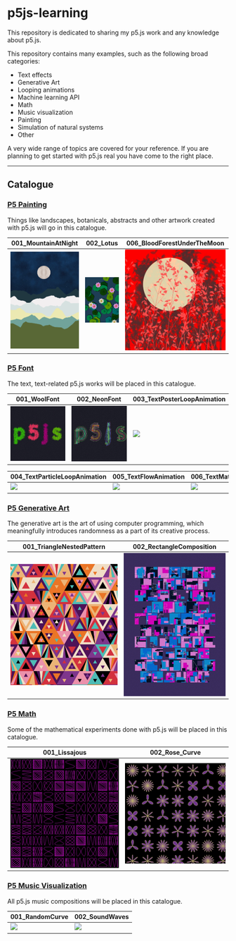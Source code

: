 # p5js-learning

This repository is dedicated to sharing my p5.js work and any knowledge about p5.js.

This repository contains many examples, such as the following broad categories:

- Text effects
- Generative Art
- Looping animations
- Machine learning API
- Math
- Music visualization
- Painting
- Simulation of natural systems
- Other

A very wide range of topics are covered for your reference. If you are planning to get started with p5.js real you have come to the right place.

---

## Catalogue

### [P5 Painting](./P5_Painting/README.md)

Things like landscapes, botanicals, abstracts and other artwork created with p5.js will go in this catalogue.

| 001_MountainAtNight                                | 002_Lotus                                | 006_BloodForestUnderTheMoon                                |
| -------------------------------------------------- | ---------------------------------------- | ---------------------------------------------------------- |
| ![](./P5_Painting/001_MountainAtNight/preview.png) | ![](./P5_Painting/002_Lotus/preview.png) | ![](./P5_Painting/006_BloodForestUnderTheMoon/preview.png) |

### [P5 Font](./P5_Font/README.md)

The text, text-related p5.js works will be placed in this catalogue.

| 001_WoolFont                            | 002_NeonFont                            | 003_TextPosterLoopAnimation                            |
| --------------------------------------- | --------------------------------------- | ------------------------------------------------------ |
| ![](./P5_Font/001_WoolFont/preview.png) | ![](./P5_Font/002_NeonFont/preview.png) | ![](./P5_Font/003_TextPosterLoopAnimation/preview.gif) |

| 004_TextParticleLoopAnimation                            | 005_TextFlowAnimation                            | 006_TextMatrixAnimation                            |
| -------------------------------------------------------- | ------------------------------------------------ | -------------------------------------------------- |
| ![](./P5_Font/004_TextParticleLoopAnimation/preview.gif) | ![](./P5_Font/005_TextFlowAnimation/preview.gif) | ![](./P5_Font/006_TextMatrixAnimation/preview.gif) |

### [P5 Generative Art](./P5_Generative_Art/README.md)

The generative art is the art of using computer programming, which meaningfully introduces randomness as a part of its creative process.

| 001_TriangleNestedPattern                                      | 002_RectangleComposition                                      |
| -------------------------------------------------------------- | ------------------------------------------------------------- |
| ![](./P5_Generative_Art/001_TriangleNestedPattern/preview.png) | ![](./P5_Generative_Art/002_RectangleComposition/preview.png) |

### [P5 Math](./P5_Math/README.md)

Some of the mathematical experiments done with p5.js will be placed in this catalogue.

| 001_Lissajous                            | 002_Rose_Curve                            |
| ---------------------------------------- | ----------------------------------------- |
| ![](./P5_Math/001_Lissajous/preview.png) | ![](./P5_Math/002_Rose_Curve/preview.png) |

### [P5 Music Visualization](./P5_Music_Visualization/README.md)

All p5.js music compositions will be placed in this catalogue.

| 001_RandomCurve                                           | 002_SoundWaves                                           |
| --------------------------------------------------------- | -------------------------------------------------------- |
| ![](./P5_Music_Visualization/001_RandomCurve/preview.gif) | ![](./P5_Music_Visualization/002_SoundWaves/preview.gif) |
